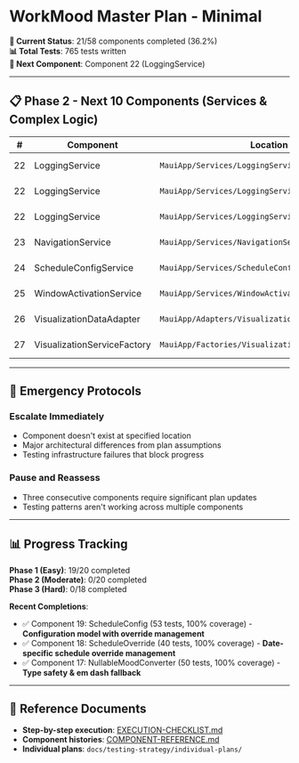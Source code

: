 # WorkMood Master Plan - Minimal

**🎯 Current Status**: 21/58 components completed (36.2%)  
**📊 Total Tests**: 765 tests written  
**🎯 Next Component**: Component 22 (LoggingService)

---

## 📋 Phase 2 - Next 10 Components (Services & Complex Logic)

| # | Component | Location | Complexity | Status | Test Plan |
|---|-----------|----------|------------|--------|-----------|
| 22 | LoggingService | `MauiApp/Services/LoggingService.cs` | 5/10 | ⏭️ **NEXT** | [LoggingService-TEST-PLAN.md](individual-plans/LoggingService-TEST-PLAN.md) |
| 22 | LoggingService | `MauiApp/Services/LoggingService.cs` | 5/10 | ⚠️ Complex | [LoggingService-TEST-PLAN.md](individual-plans/LoggingService-TEST-PLAN.md) |
| 22 | LoggingService | `MauiApp/Services/LoggingService.cs` | 5/10 | ⚠️ Complex | [LoggingService-TEST-PLAN.md](individual-plans/LoggingService-TEST-PLAN.md) |
| 23 | NavigationService | `MauiApp/Services/NavigationService.cs` | 4/10 | ⚠️ Complex | [NavigationService-TEST-PLAN.md](individual-plans/NavigationService-TEST-PLAN.md) |
| 24 | ScheduleConfigService | `MauiApp/Services/ScheduleConfigService.cs` | 4/10 | ⚠️ Complex | [ScheduleConfigService-TEST-PLAN.md](individual-plans/ScheduleConfigService-TEST-PLAN.md) |
| 25 | WindowActivationService | `MauiApp/Services/WindowActivationService.cs` | 4/10 | ⚠️ Complex | [WindowActivationService-TEST-PLAN.md](individual-plans/WindowActivationService-TEST-PLAN.md) |
| 26 | VisualizationDataAdapter | `MauiApp/Adapters/VisualizationDataAdapter.cs` | 3/10 | Pending | [VisualizationDataAdapter-TEST-PLAN.md](individual-plans/VisualizationDataAdapter-TEST-PLAN.md) |
| 27 | VisualizationServiceFactory | `MauiApp/Factories/VisualizationServiceFactory.cs` | 3/10 | Pending | [VisualizationServiceFactory-TEST-PLAN.md](individual-plans/VisualizationServiceFactory-TEST-PLAN.md) |

---

## 🚨 Emergency Protocols

### Escalate Immediately
- Component doesn't exist at specified location
- Major architectural differences from plan assumptions
- Testing infrastructure failures that block progress

### Pause and Reassess
- Three consecutive components require significant plan updates
- Testing patterns aren't working across multiple components

---

## 📊 Progress Tracking

**Phase 1 (Easy)**: 19/20 completed  
**Phase 2 (Moderate)**: 0/20 completed  
**Phase 3 (Hard)**: 0/18 completed

**Recent Completions**:

- ✅ Component 19: ScheduleConfig (53 tests, 100% coverage) - **Configuration model with override management**
- ✅ Component 18: ScheduleOverride (40 tests, 100% coverage) - **Date-specific schedule override management**
- ✅ Component 17: NullableMoodConverter (50 tests, 100% coverage) - **Type safety & em dash fallback**

---

## 🔗 Reference Documents

- **Step-by-step execution**: [EXECUTION-CHECKLIST.md](EXECUTION-CHECKLIST.md)
- **Component histories**: [COMPONENT-REFERENCE.md](COMPONENT-REFERENCE.md)
- **Individual plans**: `docs/testing-strategy/individual-plans/`